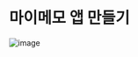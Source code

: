 # 마이메모 앱 만들기

![image](https://github.com/NayoungKim1212/Flutter-Week-03/assets/132897437/c06bd07a-4d43-4eb2-a63b-8b292c0933b8)
